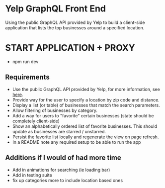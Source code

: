 # Yelp GraphQL Front End

Using the public GraphQL API provided by Yelp to
build a client-side application that lists the top businesses around a specified location.

# START APPLICATION + PROXY

- npm run dev

## Requirements

- Use the public GraphQL API provided by Yelp, for more information, see [here](https://www.yelp.com/developers/graphql/guides/intro).
- Provide way for the user to specify a location by zip code and distance.
- Display a list (or table) of businesses that match the search parameters.
- Allow filtering of businesses by category.
- Add a way for users to "favorite" certain businesses (state should be completely client-side)
- Show an alphabetically ordered list of favorite businesses. This should update as businesses are starred / unstarred.
- Persist the favorite list locally and regenerate the view on page refresh.
- In a README note any required setup to be able to run the app

## Additions if I would of had more time

- Add in animations for searching (ie loading bar)
- Add in testing suite
- fix up categories more to include location based ones
